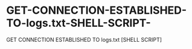 GET-CONNECTION-ESTABLISHED-TO-logs.txt-SHELL-SCRIPT-
====================================================

GET CONNECTION ESTABLISHED TO logs.txt [SHELL SCRIPT]
